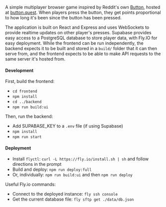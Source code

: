 A simple multiplayer browser game inspired by Reddit's own [Button](https://en.wikipedia.org/wiki/The_Button_(Reddit)), hosted at [button.quest](https://button.quest). When players press the button, they get points proportional to how long it's been since the button has been pressed.

The application is built on React and Express and uses WebSockets to provide realtime updates on other player's presses. Supabase provides easy access to a PostgreSQL database to store player data, with Fly.IO for easy deployment. While the frontend can be run independently, the backend expects it to be built and stored in a `build/` folder that it can then serve from, and the frontend expects to be able to make API requests to the same server it's hosted from.

#### Development

First, build the frontend:
- `cd frontend`
- `npm install`
- `cd ../backend`
- `npm run build:ui`

Then, run the backend:
- Add SUPABASE_KEY to a `.env` file (if using Supabase)
- `npm install`
- `npm run start`

#### Deployment
- Install `flyctl`: `curl -L https://fly.io/install.sh | sh` and follow directions in the prompt
- Build and deploy: `npm run deploy:full`
- Or, individually: `npm run build:ui` and then `npm run deploy`

Useful Fly.io commands:
- Connect to the deployed instance: `fly ssh console`
- Get the current database file: `fly sftp get ./data/db.json`
